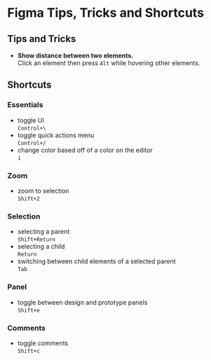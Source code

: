 # Figma Tips, Tricks and Shortcuts

## Tips and Tricks
* __Show distance between two elements.__\
  Click an element then press `Alt` while hovering other elements.

## Shortcuts
### Essentials
- toggle UI\
  `Control+\`
- toggle quick actions menu\
  `Control+/`
- change color based off of a color on the editor\
  `i`

### Zoom
- zoom to selection\
  `Shift+2`

### Selection
- selecting a parent\
  `Shift+Return`
- selecting a child\
  `Return`
- switching between child elements of a selected parent\
  `Tab`

### Panel
- toggle between design and prototype panels\
 `Shift+e`

### Comments
- toggle comments\
 `Shift+c`
